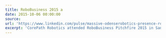 ```yaml
---
title: RoboBusiness 2015 a
date: 2015-10-06 00:00:00
source:
url: 'https://www.linkedin.com/pulse/massive-odenserobotics-presence-robobusiness-2015-san-joost-nijhoff'
excerpt: 'CorePath Robotics attended RoboBusiness Pitchfire 2015 in San Jose, California.'
---
```




